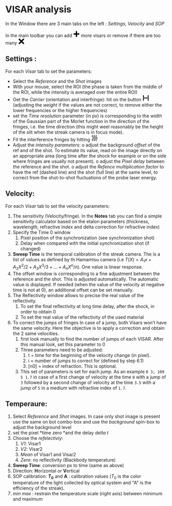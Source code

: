 VISAR analysis
==============

In the Window there are 3 main tabs on the left : *Settings*, *Velocity* and
*SOP*

In the main toolbar you can add <img src="../../resources/icons/plus.png" width="20" /> more visars or remove if there are too many <img src="../../resources/icons/remove.png" width="20" />

Settings :
----------

For each *Visar* tab to set the parameters:

  * Select the *Reference* and the *Shot* images
  * With your mouse, select the ROI (the phase is taken from the middle
    of the ROI, while the intensity is averaged over the entire ROI)
  * Get the *Carrier* (orientation and interfringe): hit on the button <img src="refresh2.png" width="20" />
    (adjusting the *weight* if the values are not correct, to remove
    either the lower frequencies or the higher frequencies)    
  * set the *Time resolution* parameter (in px) is corresponding to the
    width of the Gaussian part of the Morlet function in the direction
    of the fringes, i.e. the time direction (this might weel reasonably be the height of the slit when the streak camera is in focus mode).
  * Fit the interference fringes by hitting <img src="refresh.png" width="20" />
  * Adjust the *intensity parameters*: 
      o adjust the background *offset* of the ref and of the shot. To
        estimate its value, read on the image directly on an appropriate
        area (long time after the shock for example or on the side where
        fringes are usually not present).
      o adjust the *Pixel delay* between the reference and the shot.
      o adjust the *Refence multiplication factor* to have the ref
        (dashed line) and the shot (full line) at the same level, to
        correct from the shot-to-shot fluctuations of the probe laser
        energy.


Velocity:
---------

For each *Visar* tab to set the velocity parameters:

 1. The sensitivity (Velocity/fringe). In the **Notes** 
    tab you can find a simple sensitivity calculator based on the etalon 
    parameters (thickness, wavelength, refractive index and delta correction 
    for refractive index)    
 2. Specify the Time 0 window
     1. Pixel position of the synchronization (see synchronization shot)
     2. Delay when compared with the initial synchronization shot (if
        changed) 
 3. **Sweep Time** is the temporal calibration of the streak camera. The is
    a list of values as defined by th Hamamtsu camera (i.e $T(X)=A_1
    x+A_2 X^2 /2+A_3 X^3 /3+...+A_n X^n /n$). One value is linear response.
 4. The offset window is corresponding to a fine adjustment between the
    reference and the shot. This is adjusted automatically. The
    automatic value is displayed. If needed (when the value of the
    velocity at negative time is not at 0), an additional offset can be
    set manually.
 5. The Reflectivity window allows to precise the real value of the
    reflectivity.
     1. To set the final reflectivity at long time delay, after the
        shock, in order to obtain 0
     2. To set the real value of the reflectivity of the used material
 6. To correct the jumps of fringes In case of a jump, both Visars
    won’t have the same velocity. Here the objective is to apply a
    correction and obtain the 2 same velocities.
     1. first look manually to find the number of jumps of each VISAR.
        After this manual look, set this parameter to 0
     2. Three parameters need to be adjusted:
         1. t = time for the beginning of the velocity change (in pixel).
         2. i = number of jumps to correct for (defined by step 6.1)
         3. [n0] = index of refraction. This is optional.
     3. This set of parameters is set for each jump. As an example
        `0 3; 109 5 1.7` in case of a first change of velocity at the
        time `0` with a jump of `3` followed by a second change of velocity
        at the time `3.5` with a jump of `5` in a medium with refractive
        index of `1.7`.


Temperaure:
-----------

 1. Select *Reference* and *Shot* images. In case only shot image is
    present use the same on bot combo-box and use the *background*
    spin-box to adjust the background level
 2. set the pixel *time zero  *and the delay *delta t*
 3. Choose the *refelectiviy*:
     1. *V1*: Visar1
     2. *V2*: Visar2
     3. *Mean* of Visar1 and Visar2
     4. *Zero*: no reflectivity (Blackbody temperature)
 4. **Sweep Time**: conversion px to time (same as above)
 5. Direction: **H**orizontal or **V**ertical
 6. SOP calibration: **$T_0$** and **A** : calibration values ($T_0$ is
    the color temperature of the light collected by optical system and
    "A" is the efficiency of the streak).
 7. *min max* : restrain the temperature scale (right axis) between
    minimum and maximum


